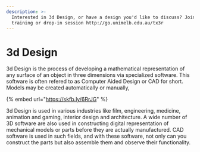 ```yaml
---
description: >-
  Interested in 3d Design, or have a design you'd like to discuss? Join a
  training or drop-in session http://go.unimelb.edu.au/tx3r
---
```


# 3d Design

3d Design is the process of developing a mathematical representation of any surface of an object in three dimensions via specialized software. This software is often refered to as Computer Aided Design or CAD for short. Models may be created automatically or manually, 

{% embed url="https://skfb.ly/6RrJG" %}

3d Design is used in various industries like film, engineering, medicine, animation and gaming, interior design and architecture. A wide number of 3D software are also used in constructing digital representation of mechanical models or parts before they are actually manufactured. CAD software is used in such fields, and with these software, not only can you construct the parts but also assemble them and observe their functionality.

